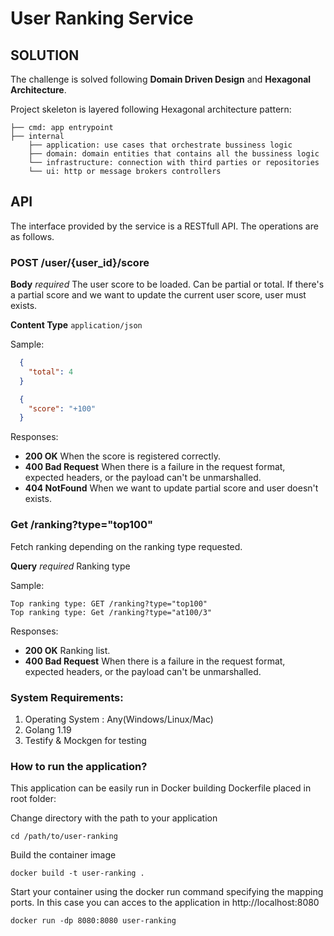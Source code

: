 # User Ranking Service

## SOLUTION

The challenge is solved following **Domain Driven Design** and **Hexagonal Architecture**.

Project skeleton is layered following Hexagonal architecture pattern:
```shell
├── cmd: app entrypoint
├── internal
    ├── application: use cases that orchestrate bussiness logic
    ├── domain: domain entities that contains all the bussiness logic
    └── infrastructure: connection with third parties or repositories
    └── ui: http or message brokers controllers 
```
## API

The interface provided by the service is a RESTfull API. The operations are as follows.

### POST /user/{user_id}/score

**Body** _required_ The user score to be loaded. Can be partial or total. If there's a partial score and we want to update the current user score, user must exists.

**Content Type** `application/json`

Sample:

```json
  {
    "total": 4
  }
```
```json
  {
    "score": "+100"
  }
```
Responses:

* **200 OK** When the score is registered correctly.
* **400 Bad Request** When there is a failure in the request format, expected headers, or the payload can't be unmarshalled.
* **404 NotFound** When we want to update partial score and user doesn't exists.
### Get /ranking?type="top100"

Fetch ranking depending on the ranking type requested.

**Query** _required_ Ranking type

Sample:

```
Top ranking type: GET /ranking?type="top100"
Top ranking type: Get /ranking?type="at100/3"
```

Responses:

* **200 OK** Ranking list.
* **400 Bad Request** When there is a failure in the request format, expected headers, or the payload can't be unmarshalled.

### System Requirements:

1. Operating System : Any(Windows/Linux/Mac)
2. Golang 1.19
4. Testify & Mockgen for testing

### How to run the application?

This application can be easily run in Docker building Dockerfile placed in root folder:

Change directory with the path to your application
```shell
cd /path/to/user-ranking
```
Build the container image

```shell
docker build -t user-ranking .
```

Start your container using the docker run command specifying the mapping ports.
In this case you can acces to the application in http://localhost:8080

```shell
docker run -dp 8080:8080 user-ranking
```
